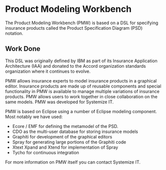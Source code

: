 # Product Modeling Workbench

The Product Modeling Workbench (PMW)  is based on a DSL for specifying insurance products called the Product Specification Diagram (PSD) notation.

## Work Done

This DSL was originally defined by IBM as part of its Insurance Application Architecture (IAA)
and donated to the Accord organization standards organization where it continues to evolve.

PMW allows insurance experts to model insurance products in a graphical editor.
Insurance products are made up of reusable components and special functionality in PMW is available to manage multiple variations of insurance products.
PMW allows users to work together in close collaboration on the same models. PMW was developed for Systemize IT.

PMW is based on Eclipse using a number of Eclipse modeling component.  Most notably we have used:

*  Ecore / EMF for defining the metamodel of the PSD.
*  CDO as the multi-user database for storing insurance models
*  Graphiti for development of the graphical editors
*  Spray for generating large portions of the Graphiti code
*  Xtext Xpand and Xtend for implementation of Spray
*  Tycho for continuous integration

For more information on PMW itself you can contact Systemize IT.
